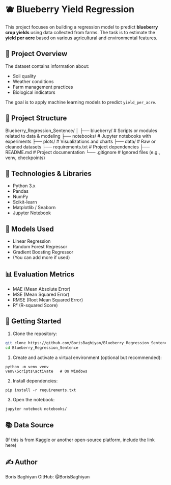 # 🫐 Blueberry Yield Regression

This project focuses on building a regression model to predict **blueberry crop yields** using data collected from farms. The task is to estimate the **yield per acre** based on various agricultural and environmental features.

## 📌 Project Overview

The dataset contains information about:
- Soil quality
- Weather conditions
- Farm management practices
- Biological indicators

The goal is to apply machine learning models to predict `yield_per_acre`.

## 📁 Project Structure

Blueberry_Regression_Sentence/
│
├── blueberry/ # Scripts or modules related to data & modeling
├── notebooks/ # Jupyter notebooks with experiments
├── plots/ # Visualizations and charts
├── data/ # Raw or cleaned datasets
├── requirements.txt # Project dependencies
├── README.md # Project documentation
└── .gitignore # Ignored files (e.g., venv, checkpoints)


## 🔧 Technologies & Libraries

- Python 3.x
- Pandas
- NumPy
- Scikit-learn
- Matplotlib / Seaborn
- Jupyter Notebook

## 🤖 Models Used

- Linear Regression
- Random Forest Regressor
- Gradient Boosting Regressor
- (You can add more if used)

## 📊 Evaluation Metrics

- MAE (Mean Absolute Error)
- MSE (Mean Squared Error)
- RMSE (Root Mean Squared Error)
- R² (R-squared Score)

## 🚀 Getting Started

1. Clone the repository:
```bash
git clone https://github.com/BorisBaghiyan/Blueberry_Regression_Sentence.git
cd Blueberry_Regression_Sentence
```
1. Create and activate a virtual environment (optional but recommended):
```
python -m venv venv
venv\Scripts\activate   # On Windows
```
2. Install dependencies:
```
pip install -r requirements.txt
```
3. Open the notebook:
```
jupyter notebook notebooks/
```
## 📚 Data Source
(If this is from Kaggle or another open-source platform, include the link here)

## ✍️ Author
Boris Baghiyan
GitHub: @BorisBaghiyan
